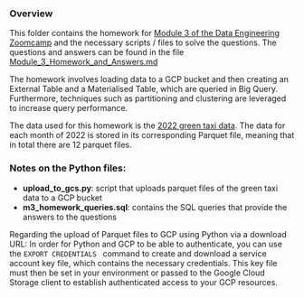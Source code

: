 ### Overview
This folder contains the homework for [Module 3 of the Data Engineering Zoomcamp](https://github.com/DataTalksClub/data-engineering-zoomcamp/tree/main/03-data-warehouse) and the necessary scripts / files to solve the questions. The questions and answers can be found in the file [Module_3_Homework_and_Answers.md](https://github.com/hugi-codes/Data-Engineering-Zoomcamp/blob/main/Homework/Module_3_Homework/Module_3_Homework_and_Answers.md)

The homework involves loading data to a GCP bucket and then creating an External Table and a Materialised Table, which are queried in Big Query. Furthermore, techniques such as partitioning and clustering are leveraged to increase query performance. 

The data used for this homework is the [2022 green taxi data](https://www.nyc.gov/site/tlc/about/tlc-trip-record-data.page). The data for each month of 2022 is stored in its corresponding Parquet file, meaning that in total there are 12 parquet files.

### Notes on the Python files:
* **upload_to_gcs.py**: script that uploads parquet files of the green taxi data to a GCP bucket
* **m3_homework_queries.sql**: contains the SQL queries that provide the answers to the questions

Regarding the upload of Parquet files to GCP using Python via a download URL: In order for Python and GCP to be able to authenticate, you can use the ```EXPORT CREDENTIALS ``` command to create and download a service account key file, which contains the necessary credentials. This key file must then be set in your environment or passed to the Google Cloud Storage client to establish authenticated access to your GCP resources.